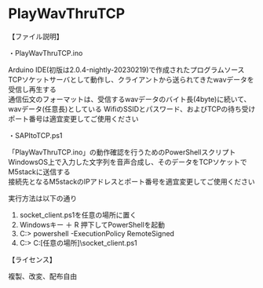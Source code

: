 # PlayWavThruTCP
  
【ファイル説明】 
  
・PlayWavThruTCP.ino  

Arduino IDE(初版は2.0.4-nightly-20230219)で作成されたプログラムソース  
TCPソケットサーバとして動作し、クライアントから送られてきたwavデータを受信し再生する  
通信伝文のフォーマットは、受信するwavデータのバイト長(4byte)に続いて、wavデータ(任意長)としている
WifiのSSIDとパスワード、およびTCPの待ち受けポート番号は適宜変更してご使用ください  
  
・SAPItoTCP.ps1  
  
「PlayWavThruTCP.ino」の動作確認を行うためのPowerShellスクリプト  
WindowsOS上で入力した文字列を音声合成し、そのデータをTCPソケットでM5stackに送信する  
接続先となるM5stackのIPアドレスとポート番号を適宜変更してご使用ください  
  
実行方法は以下の通り  
1) socket_client.ps1を任意の場所に置く  
2) Windowsキー ＋ R 押下してPowerShellを起動  
3) C:\> powershell -ExecutionPolicy RemoteSigned  
4) C:\> C:\[任意の場所]\socket_client.ps1  
  
【ライセンス】  
  
複製、改変、配布自由
